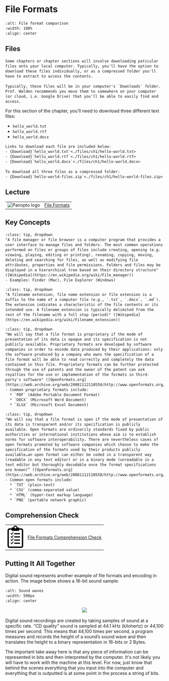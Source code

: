 # File Formats

```{image} ../images/ch1/file-formats.jpg 
:alt: File format comparison
:width: 100%
:align: center
```

## Files 

```{note}
Some chapters or chapter sections will involve downloading paticular files onto your local computer. Typically, you'll have the option to download these files individually, or as a compressed folder you'll have to extract to access the contents.

Typically, these files will be in your computer's `Downloads` folder. Prof. Walden recommends you move them to somewhere on your computer (or cloud, i.e. Google Drive) that you'll be able to easily find and access.
```

For this section of the chapter, you'll need to download three different text files:
- `hello_world.txt`
- `hello_world.rtf`
- `hello_world.docx`

```{admonition} File Downloads 
Links to download each file are included below:
- {Download}`hello_world.txt`<./files/ch1/hello-world.txt>
- {Download}`hello_world.rtf`<./files/ch1/hello-world.rtf>
- {Download}`hello_world.docx`<./files/ch1/hello-world.docx>

To download all three files as a compressed folder:
- {Download}`hello-world-files.zip`<./files/ch1/hello-world-files.zip>
```

## Lecture <i class="fa-solid fa-person-chalkboard" aria-hidden="true"></i>

<table>
 <tr><td>
<img src="https://elearn.southampton.ac.uk/wp-content/blogs.dir/sites/64/2021/04/PanPan.png" alt="Panopto logo" width="50"/></td>
  <td><a href="https://notredame.hosted.panopto.com/Panopto/Pages/Viewer.aspx?id=eefecb77-0cd9-407c-90ca-aef400fb57ec">File Formats</a></td>
  </tr>
  </table>

## Key Concepts <i class="fa-solid fa-key" aria-hidden="true"></i>

```{admonition} File Manager (or File Browser)
:class: tip, dropdown
"A file manager or file browser is a computer program that provides a user interface to manage files and folders. The most common operations performed on files or groups of files include creating, opening (e.g. viewing, playing, editing or printing), renaming, copying, moving, deleting and searching for files, as well as modifying file attributes, properties and file permissions. Folders and files may be displayed in a hierarchical tree based on their directory structure" ([Wikipedia](https://en.wikipedia.org/wiki/File_manager))
- Examples: Finder (Mac), File Explorer (Windows)
```

```{admonition} File Extension (or Filename Extension)
:class: tip, dropdown 
"A filename extension, file name extension or file extension is a suffix to the name of a computer file (e.g., `.txt`, `.docx`, `.md`). The extension indicates a characteristic of the file contents or its intended use. A filename extension is typically delimited from the rest of the filename with a full stop (period)" ([Wikipedia](https://en.wikipedia.org/wiki/Filename_extension))
```

```{admonition} Proprietary File Formats
:class: tip, dropdown 
"We will say that a file format is proprietary if the mode of presentation of its data is opaque and its specification is not publicly available. Proprietary formats are developed by software companies in order to encode data produced by their applications: only the software produced by a company who owns the specification of a file format will be able to read correctly and completely the data contained in this file. Proprietary formats can be further protected through the use of patents and the owner of the patent can ask royalties for the use or implementation of the formats in third-party's software" ([OpenFormats.org](https://web.archive.org/web/20081112110558/http://www.openformats.org/en1))
- Common proprietary formats include:
  * `PDF` (Adobe Portable Document Format)
  * `DOCX` (Microsoft Word Document)
  * `XLSX` (Microsoft Excel Document)
```

```{admonition} Open File Formats
:class: tip, dropdown 
"We will say that a file format is open if the mode of presentation of its data is transparent and/or its specification is publicly available. Open formats are ordinarily standards fixed by public authorities or international institutions whose aim is to establish norms for software interoperability. There are nevertheless cases of open formats promoted by software companies which choose to make the specification of the formats used by their products publicly available…an open format can either be coded in a transparent way (readable in any text editor) or in a binary mode (unreadable in a text editor but thoroughly decodable once the format specifications are known)” ([OpenFormats.org](https://web.archive.org/web/20081112110558/http://www.openformats.org/en1))
- Common open formats include:
  * `TXT` (plain-text)
  * `CSV` (comma-separated value)
  * `HTML` (hyper-text markup language)
  * `PNG` (portable network graphic)
```

## Comprehension Check <i class="fa-solid fa-clipboard-check" aria-hidden="true"></i>

<table>
 <tr><td>
<img src="https://github.com/kwaldenphd/bits-bytes/blob/main/images/clipboard.png?raw=true" alt="Clipboard icon" width="50"/></td>
  <td><a href="https://docs.google.com/forms/d/e/1FAIpQLSeyt0uZ05pfAf_IFJEC-_t55dfCGBERoNlLWfWSqI9pO_VoYw/viewform?usp=sf_link">File Formats Comprehension Check</a></td>
  </tr>
  </table>

## Putting It All Together <i class="fa-solid fa-clipboard-question" aria-hidden="true"></i>

Digital sound represents another example of file formats and encoding in action. The image below shows a 16-bit sound sample.

```{image} ../images/ch1/sound-waves.jpg
:alt: Sound waves
:width: 500px
:align: center
```

<p align="center"><img src="https://github.com/kwaldenphd/bits-bytes/blob/main/images/Image_19.jpg?raw=true"></p>

Digital sound recordings are created by taking samples of sound at a specific rate. “CD quality” sound is sampled at 44.1 kHz (kilohertz) or 44,100 times per second. This means that 44,100 times per second, a program measures and records the height of a sound’s sound wave and then translates the height to a binary representation in 16-bits or 2 Bytes.

The important take away here is that any piece of information can be represented in bits and then interpreted by the computer. It's not likely you will have to work with the machine at this level. For now, just know that behind the scenes everything that you input into the computer and everything that is outputted is at some point in the process a string of bits.